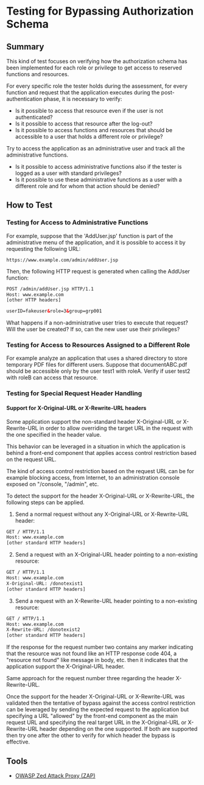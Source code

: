 # Testing for Bypassing Authorization Schema

## Summary

This kind of test focuses on verifying how the authorization schema has been implemented for each role or privilege to get access to reserved functions and resources.

For every specific role the tester holds during the assessment, for every function and request that the application executes during the post-authentication phase, it is necessary to verify:

- Is it possible to access that resource even if the user is not authenticated?
- Is it possible to access that resource after the log-out?
- Is it possible to access functions and resources that should be accessible to a user that holds a different role or privilege?

Try to access the application as an administrative user and track all the administrative functions.

- Is it possible to access administrative functions also if the tester is logged as a user with standard privileges?
- Is it possible to use these administrative functions as a user with a different role and for whom that action should be denied?

## How to Test

### Testing for Access to Administrative Functions

For example, suppose that the 'AddUser.jsp' function is part of the administrative menu of the application, and it is possible to access it by requesting the following URL:

`https://www.example.com/admin/addUser.jsp`

Then, the following HTTP request is generated when calling the AddUser function:

```html
POST /admin/addUser.jsp HTTP/1.1
Host: www.example.com
[other HTTP headers]

userID=fakeuser&role=3&group=grp001
```

What happens if a non-administrative user tries to execute that request? Will the user be created? If so, can the new user use their privileges?

### Testing for Access to Resources Assigned to a Different Role

For example analyze an application that uses a shared directory to store temporary PDF files for different users. Suppose that documentABC.pdf should be accessible only by the user test1 with roleA. Verify if user test2 with roleB can access that resource.

### Testing for Special Request Header Handling

#### Support for X-Original-URL or X-Rewrite-URL headers

Some application support the non-standard header X-Original-URL or X-Rewrite-URL in order to allow overriding the target URL in the request with the one specified in the header value.

This behavior can be leveraged in a situation in which the application is behind a front-end component that applies access control restriction based on the request URL.

The kind of access control restriction based on the request URL can be for example blocking access, from Internet, to an administration console exposed on "/console, "/admin", etc.

To detect the support for the header X-Original-URL or X-Rewrite-URL, the following steps can be applied.

1. Send a normal request without any X-Original-URL or X-Rewrite-URL header:

```html
GET / HTTP/1.1
Host: www.example.com
[other standard HTTP headers]
```

2. Send a request with an X-Original-URL header pointing to a non-existing resource:

```html
GET / HTTP/1.1
Host: www.example.com
X-Original-URL: /donotexist1
[other standard HTTP headers]
```

3. Send a request with an X-Rewrite-URL header pointing to a non-existing resource:

```html
GET / HTTP/1.1
Host: www.example.com
X-Rewrite-URL: /donotexist2
[other standard HTTP headers]
```

If the response for the request number two contains any marker indicating that the resource was not found like an HTTP response code 404, a "resource not found" like message in body, etc. then it indicates that the application support the X-Original-URL header.

Same approach for the request number three regarding the header X-Rewrite-URL.

Once the support for the header X-Original-URL or X-Rewrite-URL was validated then the tentative of bypass against the access control restriction can be leveraged by sending the expected request to the application but specifying a URL "allowed" by the front-end component as the main request URL and specifying the real target URL in the X-Original-URL or X-Rewrite-URL header depending on the one supported. If both are supported then try one after the other to verify for which header the bypass is effective.

## Tools

- [OWASP Zed Attack Proxy (ZAP)](https://www.owasp.org/index.php/OWASP_Zed_Attack_Proxy_Project)
